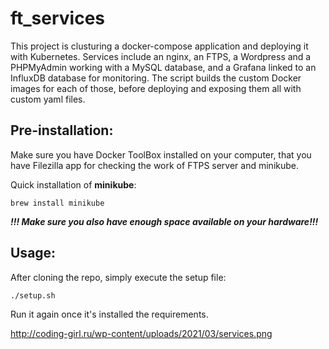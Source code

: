 # ft_services

This project is clusturing a docker-compose application and deploying it with Kubernetes. Services include an nginx, an FTPS, a Wordpress and a PHPMyAdmin working with a MySQL database, and a Grafana linked to an InfluxDB database for monitoring. The script builds the custom Docker images for each of those, before deploying and exposing them all with custom yaml files.

## Pre-installation:

Make sure you have Docker ToolBox installed on your computer, that you have Filezilla app for checking the work of FTPS server and minikube.

Quick installation of **minikube**:

```
brew install minikube
```

*__!!! Make sure you also have enough space available on your hardware!!!__*

## Usage:

After cloning the repo, simply execute the setup file:
```
./setup.sh
```

Run it again once it's installed the requirements.


http://coding-girl.ru/wp-content/uploads/2021/03/services.png
